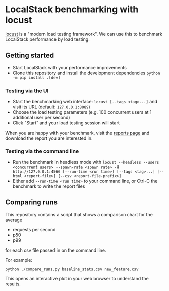 # LocalStack benchmarking with locust

[locust](https://locust.io/) is a "modern load testing framework". We can use this to benchmark LocalStack performance by load testing.

## Getting started

* Start LocalStack with your performance improvements
* Clone this repository and install the development dependencies `python -m pip install .[dev]`

### Testing via the UI

* Start the benchmarking web interface: `locust [--tags <tag>...]` and visit its URL (default: `127.0.0.1:8089`)
* Choose the load testing parameters (e.g. 100 concurrent users at 1 additional user per second)
* Click "Start" and your load testing session will start

When you are happy with your benchmark, visit the [reports page](http://0.0.0.0:8089/?tab=reports) and download the report you are interested in.

### Testing via the command line

* Run the benchmark in headless mode with `locust --headless --users <concurrent users> --spawn-rate <spawn rate> -H http://127.0.0.1:4566 [--run-time <run time>] [--tags <tag>...] [--html <report-file>] [--csv <report-file-prefix>]`
* Either add `--run-time <run time>` to your command line, or Ctrl-C the benchmark to write the report files

## Comparing runs

This repository contains a script that shows a comparison chart for the average 
* requests per second
* p50
* p99

for each csv file passed in on the command line.

For example:
```
python ./compare_runs.py baseline_stats.csv new_feature.csv
```

This opens an interactive plot in your web browser to understand the results.

